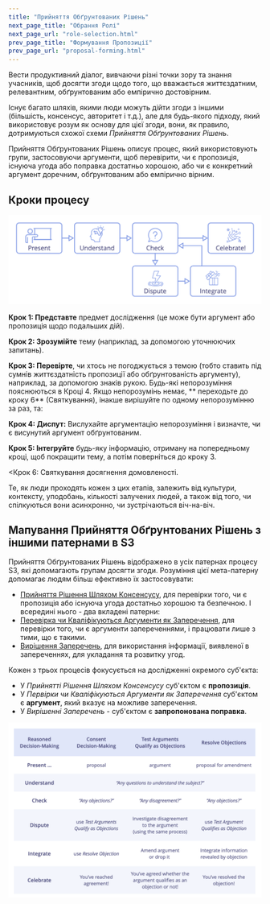 ```yaml
---
title: "Прийняття Обґрунтованих Рішень"
next_page_title: "Обрання Ролі"
next_page_url: "role-selection.html"
prev_page_title: "Формування Пропозиції"
prev_page_url: "proposal-forming.html"
---
```



<div class="card summary"><div class="card-body">Вести продуктивний діалог, вивчаючи різні точки зору та знання учасників, щоб досягти згоди щодо того, що вважається життєздатним, релевантним, обґрунтованим або емпірично достовірним.
</div></div>

Існує багато шляхів, якими люди можуть дійти згоди з іншими (більшість, консенсус, авторитет і т.д.), але для будь-якого підходу, який використовує розум як основу для цієї згоди, вони, як правило, дотримуються схожої схеми _Прийняття Обґрунтованих Рішень_.

Прийняття Обґрунтованих Рішень описує процес, який використовують групи, застосовуючи аргументи, щоб перевірити, чи є пропозиція, існуюча угода або поправка достатньо хорошою, або чи є конкретний аргумент доречним, обґрунтованим або емпірично вірним.


## Кроки процесу

![Прийняття Обґрунтованих Рішень](img/agreements/reasoned-decision-making.png)

**Крок 1: Представте** предмет дослідження (це може бути аргумент або пропозиція щодо подальших дій).

**Крок 2: Зрозумійте** тему (наприклад, за допомогою уточнюючих запитань).

**Крок 3: Перевірте**, чи хтось не погоджується з темою (тобто ставить під сумнів життєздатність пропозиції або обґрунтованість аргументу), наприклад, за допомогою знаків рукою. Будь-які непорозуміння пояснюються в Кроці 4. Якщо непорозумінь немає, ** переходьте до кроку 6** (Святкування), інакше вирішуйте по одному непорозумінню за раз, та:

**Крок 4: Диспут:** Вислухайте аргументацію непорозуміння і визначте, чи є висунутий аргумент обґрунтованим.

**Крок 5: Інтегруйте** будь-яку інформацію, отриману на попередньому кроці, щоб покращити тему, а потім поверніться до кроку 3.

<Крок 6: Святкування</strong> досягнення домовленості.


Те, як люди проходять кожен з цих етапів, залежить від культури, контексту, уподобань, кількості залучених людей, а також від того, чи спілкуються вони асинхронно, чи зустрічаються віч-на-віч.

## Мапування Прийняття Обґрунтованих Рішень з іншими патернами в S3

Прийняття Обґрунтованих  Рішень відображено в усіх патернах процесу S3, які допомагають групам досягти згоди. Розуміння цієї мета-патерну допомагає людям більш ефективно їх застосовувати:

-   [Прийняття Рішення Шляхом Консенсусу](consent-decision-making.html), для перевірки того, чи є пропозиція або існуюча угода достатньо хорошою та безпечною. І всередині нього - два вкладені патерни:
-   [Перевірка чи Кваліфікуються Аргументи як Заперечення](test-arguments-qualify-as-objections.html), для перевірки того, чи є аргументи запереченнями, і працювати лише з тими, що є такими.
-   [Вирішення Заперечень](resolve-objections.html), для використання інформації, виявленої в запереченнях, для укладання та розвитку угод.

Кожен з трьох процесів фокусується на дослідженні окремого суб'єкта:

-    У _Прийнятті Рішення Шляхом Консенсусу_ суб'єктом є **пропозиція**.
-    У _Первірки чи Кваліфікуються Аргументи як Заперечення_ суб'єктом є **аргумент**, який вказує на можливе заперечення.
-    У _Вирішенні Заперечень_ - суб'єктом є **запропонована поправка**.

![Таблиця: Мапування етапів ПОР з іншими процесами прийняття рішень S3](img/agreements/reasoned-decision-making-table.png)

